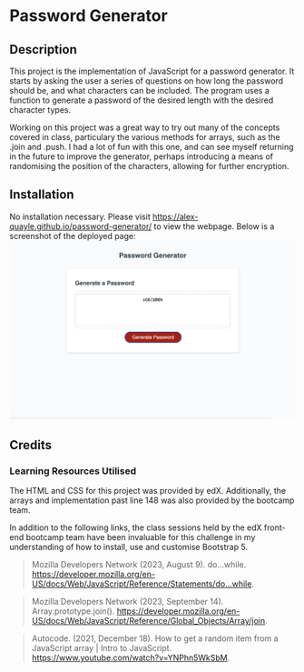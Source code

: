 # Password Generator

## Description

This project is the implementation of JavaScript for a password generator. It starts by asking the user a series of questions on how long the password should be, and what characters can be included. The program uses a function to generate a password of the desired length with the desired character types.

Working on this project was a great way to try out many of the concepts covered in class, particulary the various methods for arrays, such as the .join and .push. I had a lot of fun with this one, and can see myself returning in the future to improve the generator, perhaps introducing a means of randomising the position of the characters, allowing for further encryption.

## Installation

No installation necessary. Please visit https://alex-quayle.github.io/password-generator/ to view the webpage. Below is a screenshot of the deployed page:
![A screenshot of the password generator.](./images/generator-shot.png "Password Generator")

## Credits

### Learning Resources Utilised

The HTML and CSS for this project was provided by edX. Additionally, the arrays and implementation past line 148 was also provided by the bootcamp team.

In addition to the following links, the class sessions held by the edX front-end bootcamp team have been invaluable for this challenge in my understanding of how to install, use and customise Bootstrap 5.

> Mozilla Developers Network (2023, August 9). do...while. https://developer.mozilla.org/en-US/docs/Web/JavaScript/Reference/Statements/do...while.

> Mozilla Developers Network (2023, September 14). Array.prototype.join(). https://developer.mozilla.org/en-US/docs/Web/JavaScript/Reference/Global_Objects/Array/join.

> Autocode. (2021, December 18). How to get a random item from a JavaScript array | Intro to JavaScript. https://www.youtube.com/watch?v=YNPhn5WkSbM.
